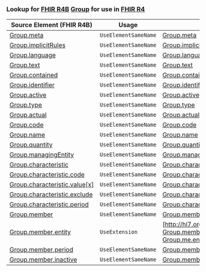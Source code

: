 ### Lookup for [FHIR R4B](https://hl7.org/fhir/R4B/) [Group](https://hl7.org/fhir/R4B/Group.html) for use in [FHIR R4](https://hl7.org/fhir/R4/)

| Source Element (FHIR R4B) | Usage | Target |
| -------------- | ----- | ------ |
| [Group.meta](https://hl7.org/fhir/R4B/Group.html#resource) | `UseElementSameName` | [Group.meta](https://hl7.org/fhir/R4/Group.html#resource) |
| [Group.implicitRules](https://hl7.org/fhir/R4B/Group.html#resource) | `UseElementSameName` | [Group.implicitRules](https://hl7.org/fhir/R4/Group.html#resource) |
| [Group.language](https://hl7.org/fhir/R4B/Group.html#resource) | `UseElementSameName` | [Group.language](https://hl7.org/fhir/R4/Group.html#resource) |
| [Group.text](https://hl7.org/fhir/R4B/Group.html#resource) | `UseElementSameName` | [Group.text](https://hl7.org/fhir/R4/Group.html#resource) |
| [Group.contained](https://hl7.org/fhir/R4B/Group.html#resource) | `UseElementSameName` | [Group.contained](https://hl7.org/fhir/R4/Group.html#resource) |
| [Group.identifier](https://hl7.org/fhir/R4B/Group.html#resource) | `UseElementSameName` | [Group.identifier](https://hl7.org/fhir/R4/Group.html#resource) |
| [Group.active](https://hl7.org/fhir/R4B/Group.html#resource) | `UseElementSameName` | [Group.active](https://hl7.org/fhir/R4/Group.html#resource) |
| [Group.type](https://hl7.org/fhir/R4B/Group.html#resource) | `UseElementSameName` | [Group.type](https://hl7.org/fhir/R4/Group.html#resource) |
| [Group.actual](https://hl7.org/fhir/R4B/Group.html#resource) | `UseElementSameName` | [Group.actual](https://hl7.org/fhir/R4/Group.html#resource) |
| [Group.code](https://hl7.org/fhir/R4B/Group.html#resource) | `UseElementSameName` | [Group.code](https://hl7.org/fhir/R4/Group.html#resource) |
| [Group.name](https://hl7.org/fhir/R4B/Group.html#resource) | `UseElementSameName` | [Group.name](https://hl7.org/fhir/R4/Group.html#resource) |
| [Group.quantity](https://hl7.org/fhir/R4B/Group.html#resource) | `UseElementSameName` | [Group.quantity](https://hl7.org/fhir/R4/Group.html#resource) |
| [Group.managingEntity](https://hl7.org/fhir/R4B/Group.html#resource) | `UseElementSameName` | [Group.managingEntity](https://hl7.org/fhir/R4/Group.html#resource) |
| [Group.characteristic](https://hl7.org/fhir/R4B/Group.html#resource) | `UseElementSameName` | [Group.characteristic](https://hl7.org/fhir/R4/Group.html#resource) |
| [Group.characteristic.code](https://hl7.org/fhir/R4B/Group.html#resource) | `UseElementSameName` | [Group.characteristic.code](https://hl7.org/fhir/R4/Group.html#resource) |
| [Group.characteristic.value[x]](https://hl7.org/fhir/R4B/Group.html#resource) | `UseElementSameName` | [Group.characteristic.value[x]](https://hl7.org/fhir/R4/Group.html#resource) |
| [Group.characteristic.exclude](https://hl7.org/fhir/R4B/Group.html#resource) | `UseElementSameName` | [Group.characteristic.exclude](https://hl7.org/fhir/R4/Group.html#resource) |
| [Group.characteristic.period](https://hl7.org/fhir/R4B/Group.html#resource) | `UseElementSameName` | [Group.characteristic.period](https://hl7.org/fhir/R4/Group.html#resource) |
| [Group.member](https://hl7.org/fhir/R4B/Group.html#resource) | `UseElementSameName` | [Group.member](https://hl7.org/fhir/R4/Group.html#resource) |
| [Group.member.entity](https://hl7.org/fhir/R4B/Group.html#resource) | `UseExtension` | [http://hl7.org/fhir/4.3/StructureDefinition/extension-Group.member.entity](StructureDefinition-ext-R4B-Group.me.entity.html) |
| [Group.member.period](https://hl7.org/fhir/R4B/Group.html#resource) | `UseElementSameName` | [Group.member.period](https://hl7.org/fhir/R4/Group.html#resource) |
| [Group.member.inactive](https://hl7.org/fhir/R4B/Group.html#resource) | `UseElementSameName` | [Group.member.inactive](https://hl7.org/fhir/R4/Group.html#resource) |
